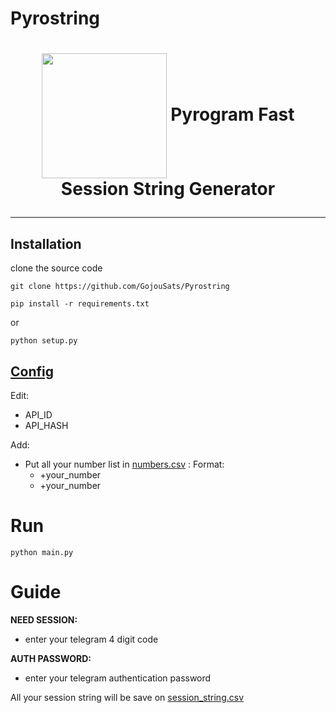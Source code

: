# Pyrostring
<h1 align="center"></a> <a href="https://t.me/GojouSats"><img align="center" src="https://chpic.su/_data/stickers/s/Sorcery_Fight/Sorcery_Fight_056.webp" height="200px"></a>
Pyrogram Fast Session String Generator

---

## Installation
clone the source code

`git clone https://github.com/GojouSats/Pyrostring`

`pip install -r requirements.txt`

or 

`python setup.py`

## [Config](https://github.com/GojouSats/Pyrostring/blob/main/Pyrostring/config.py)

Edit:
  - API_ID
  - API_HASH

Add:
  - Put all your number list in [numbers.csv](https://github.com/GojouSats/Pyrostring/blob/main/Pyrostring/numbers.csv) :
    Format:
      - +your_number
      - +your_number
 # Run
`python main.py`

# Guide
**NEED SESSION:**
  - enter your telegram 4 digit code
  
**AUTH PASSWORD:**
  - enter your telegram authentication password

All your session string will be save on [session_string.csv](https://github.com/GojouSats/Pyrostring/blob/main/Pyrostring/session_string.csv)
